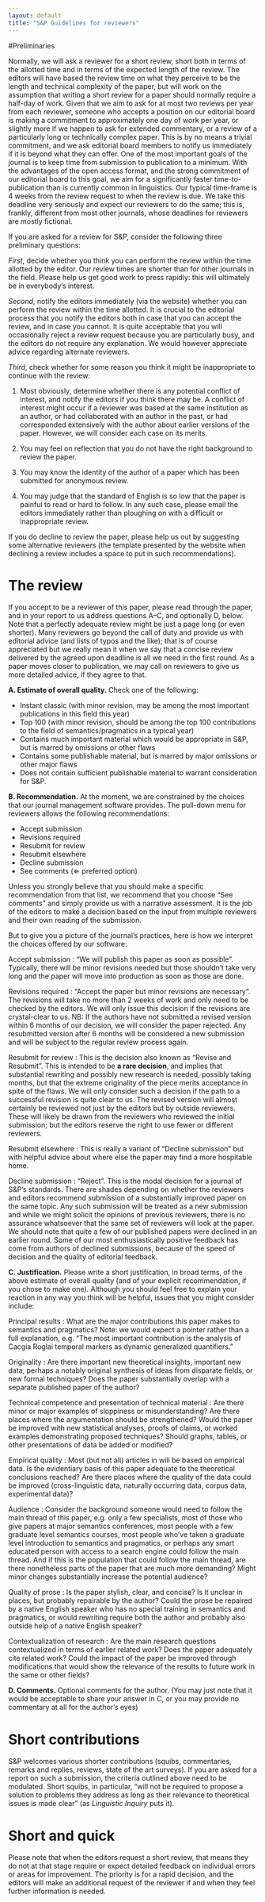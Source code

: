 ```yaml
---
layout: default
title: "S&P Guidelines for reviewers"
---
```

#Preliminaries

Normally, we will ask a reviewer for a short review, short both in terms
of the allotted time and in terms of the expected length of the review.
The editors will have based the review time on what they perceive to be
the length and technical complexity of the paper, but will work on the
assumption that writing a short review for a paper should normally
require a half-day of work. Given that we aim to ask for at most two
reviews per year from each reviewer, someone who accepts a position on
our editorial board is making a commitment to approximately one day of
work per year, or slightly more if we happen to ask for extended
commentary, or a review of a particularly long or technically complex
paper. This is by no means a trivial commitment, and we ask editorial
board members to notify us immediately if it is beyond what they can
offer. One of the most important goals of the journal is to keep time
from submission to publication to a minimum. With the advantages of the
open access format, and the strong commitment of our editorial board to
this goal, we aim for a significantly faster time-to-publication than is
currently common in linguistics. Our typical time-frame is 4 weeks from
the review request to when the review is due. We take this deadline very
seriously and expect our reviewers to do the same; this is, frankly,
different from most other journals, whose deadlines for reviewers are
mostly fictional.

If you are asked for a review for S&P, consider the following three
preliminary questions:

*First*, decide whether you think you can perform the review within the
time allotted by the editor. Our review times are shorter than for other
journals in the field. Please help us get good work to press rapidly:
this will ultimately be in everybody’s interest.

*Second*, notify the editors immediately (via the website) whether you
can perform the review within the time allotted. It is crucial to the
editorial process that you notify the editors both in case that you can
accept the review, and in case you cannot. It is quite acceptable that
you will occasionally reject a review request because you are
particularly busy, and the editors do not require any explanation. We
would however appreciate advice regarding alternate reviewers.

*Third*, check whether for some reason you think it might be
inappropriate to continue with the review:

1.  Most obviously, determine whether there is any potential conflict of
    interest, and notify the editors if you think there may be. A
    conflict of interest might occur if a reviewer was based at the same
    institution as an author, or had collaborated with an author in the
    past, or had corresponded extensively with the author about earlier
    versions of the paper. However, we will consider each case on its
    merits.

2.  You may feel on reflection that you do not have the right background
    to review the paper.

3.  You may know the identity of the author of a paper which has been
    submitted for anonymous review.

4.  You may judge that the standard of English is so low that the paper
    is painful to read or hard to follow. In any such case, please email
    the editors immediately rather than ploughing on with a difficult or
    inappropriate review.

If you do decline to review the paper, please help us out by suggesting
some alternative reviewers (the template presented by the website when
declining a review includes a space to put in such recommendations).

# The review

If you accept to be a reviewer of this paper, please read through the
paper, and in your report to us address questions A–C, and optionally D,
below. Note that a perfectly adequate review might be just a page long
(or even shorter). Many reviewers go beyond the call of duty and provide
us with editorial advice (and lists of typos and the like); that is of
course appreciated but we really mean it when we say that a concise
review delivered by the agreed upon deadline is all we need in the first
round. As a paper moves closer to publication, we may call on reviewers
to give us more detailed advice, if they agree to that.

**A. Estimate of overall quality.** Check one of the following:

-   Instant classic (with minor revision, may be among the most
    important publications in this field this year)
-   Top 100 (with minor revision, should be among the top 100
    contributions to the field of semantics/pragmatics in a typical
    year)
-   Contains much important material which would be appropriate in S&P, but
    is marred by omissions or other flaws
-   Contains some publishable material, but is marred by major omissions
    or other major flaws
-   Does not contain sufficient publishable material to warrant
    consideration for S&P.

**B. Recommendation.** At the moment, we are constrained by the choices
that our journal management software provides. The pull-down menu for
reviewers allows the following recommendations:

-   Accept submission
-   Revisions required
-   Resubmit for review
-   Resubmit elsewhere
-   Decline submission
-   See comments ($\Longleftarrow$ preferred option)

Unless you strongly believe that you should make a specific
recommendation from that list, we recommend that you choose “See
comments” and simply provide us with a narrative assessment. It is the
job of the editors to make a decision based on the input from multiple
reviewers and their own reading of the submission.

But to give you a picture of the journal’s practices, here is how we
interpret the choices offered by our software:

Accept submission
:   “We will publish this paper as soon as possible”. Typically, there
    will be minor revisions needed but those shouldn’t take very long
    and the paper will move into production as soon as those are done.

Revisions required
:   “Accept the paper but minor revisions are necessary”. The revisions
    will take no more than 2 weeks of work and only need to be checked
    by the editors. We will only issue this decision if the revisions
    are crystal-clear to us. NB: If the authors have not submitted a
    revised version within 6 months of our decision, we will consider
    the paper rejected. Any resubmitted version after 6 months will be
    considered a new submission and will be subject to the regular
    review process again.

Resubmit for review
:   This is the decision also known as “Revise and Resubmit”. This is
    intended to be **a rare decision**, and implies that substantial rewriting and possibly
    new research is needed, possibly taking months, but that the extreme
    originality of the piece merits acceptance in spite of the flaws. We
    will only consider such a decision if the path to a successful
    revision is quite clear to us. The revised version will almost
    certainly be reviewed not just by the editors but by outside
    reviewers. These will likely be drawn from the reviewers who
    reviewed the initial submission; but the editors reserve the right
    to use fewer or different reviewers.

Resubmit elsewhere
:   This is really a variant of “Decline submission” but with helpful
    advice about where else the paper may find a more hospitable home.

Decline submission
:   “Reject”. This is the modal decision for a journal of S&P’s standards.
    There are shades depending on whether the reviewers and editors
    recommend submission of a substantially improved paper on the same
    topic. Any such submission will be treated as a new submission and
    while we might solicit the opinions of previous reviewers, there is
    no assurance whatsoever that the same set of reviewers will look at
    the paper. We should note that quite a few of our published papers
    were declined in an earlier round. Some of our most enthusiastically
    positive feedback has come from authors of declined submissions,
    because of the speed of decision and the quality of editorial
    feedback.

**C. Justification.** Please write a short justification, in broad
terms, of the above estimate of overall quality (and of your explicit
recommendation, if you chose to make one). Although you should feel free
to explain your reaction in any way you think will be helpful, issues
that you might consider include:

Principal results
:   What are the major contributions this paper makes to semantics and
    pragmatics? Note: we would expect a pointer rather than a full
    explanation, e.g. “The most important contribution is the analysis
    of Cacgia Roglai temporal markers as dynamic generalized
    quantifiers.”

Originality
:   Are there important new theoretical insights, important new data,
    perhaps a notably original synthesis of ideas from disparate fields,
    or new formal techniques? Does the paper substantially overlap with
    a separate published paper of the author?

Technical competence and presentation of technical material
:   Are there minor or major examples of sloppiness or misunderstanding?
    Are there places where the argumentation should be strengthened?
    Would the paper be improved with new statistical analyses, proofs of
    claims, or worked examples demonstrating proposed techniques? Should
    graphs, tables, or other presentations of data be added or modified?

Empirical quality
:   Most (but not all) articles in will be based on empirical data. Is
    the evidentiary basis of this paper adequate to the theoretical
    conclusions reached? Are there places where the quality of the data
    could be improved (cross-linguistic data, naturally occurring data,
    corpus data, experimental data)?

Audience
:   Consider the background someone would need to follow the main thread
    of this paper, e.g. only a few specialists, most of those who give
    papers at major semantics conferences, most people with a few
    graduate level semantics courses, most people who’ve taken a
    graduate level introduction to semantics and pragmatics, or perhaps
    any smart educated person with access to a search engine could
    follow the main thread. And if this is the population that could
    follow the main thread, are there nonetheless parts of the paper
    that are much more demanding? Might minor changes substantially
    increase the potential audience?

Quality of prose
:   Is the paper stylish, clear, and concise? Is it unclear in places,
    but probably repairable by the author? Could the prose be repaired
    by a native English speaker who has no special training in semantics
    and pragmatics, or would rewriting require both the author and
    probably also outside help of a native English speaker?

Contextualization of research
:   Are the main research questions contextualized in terms of earlier
    related work? Does the paper adequately cite related work? Could the
    impact of the paper be improved through modifications that would
    show the relevance of the results to future work in the same or
    other fields?

**D. Comments.** Optional comments for the author. (You may just note
that it would be acceptable to share your answer in C, or you may
provide no commentary at all for the author’s eyes)

# Short contributions

S&P welcomes various shorter contributions (squibs, commentaries, remarks
and replies, reviews, state of the art surveys). If you are asked for a
report on such a submission, the criteria outlined above need to be
modulated. Short squibs, in particular, “will not be required to propose
a solution to problems they address as long as their relevance to
theoretical issues is made clear” (as *Linguistic Inquiry* puts it).

# Short and quick

Please note that when the editors request a short review, that means
they do not at that stage require or expect detailed feedback on
individual errors or areas for improvement. The priority is for a rapid
decision, and the editors will make an additional request of the
reviewer if and when they feel further information is needed.
